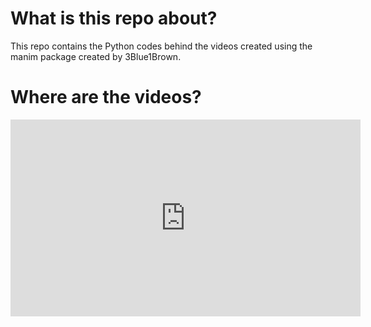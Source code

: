 # What is this repo about?
This repo contains the Python codes behind the videos created using the manim package created by 3Blue1Brown.

# Where are the videos?
<iframe width="560" height="315" src="https://www.youtube.com/embed/nRyvB1Ui54M" frameborder="0" allow="accelerometer; autoplay; clipboard-write; encrypted-media; gyroscope; picture-in-picture" allowfullscreen></iframe>
